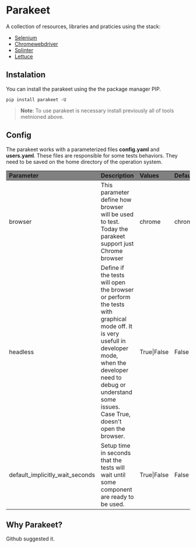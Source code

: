 # Parakeet

A collection of resources, libraries and praticies using the stack: 
- [Selenium](https://www.seleniumhq.org/projects/webdriver/) 
- [Chromewebdriver](https://sites.google.com/a/chromium.org/chromedriver/) 
- [Splinter](https://splinter.readthedocs.io/en/latest/lettuc) 
- [Lettuce](http://lettuce.it/)

## Instalation

You can install the parakeet using the the package manager PIP.

```
pip install parakeet -U
```

> **Note**: To use parakeet is necessary install previously all of tools metnioned above.

## Config

The parakeet works with a parameterized files **config.yaml** and **users.yaml**. These files are responsible for some tests behaviors. They need to be saved on the home directory of the operation system.

<table>
    <tr style="background: grey;font-weight: bold;">
        <td>Parameter</td>
        <td>Description</td>
        <td>Values</td>
        <td>Default</td>
    </tr>
    <tr>
        <td>browser</td>
        <td>This parameter define how browser will be used to test. Today the parakeet support just Chrome browser</td>
        <td>chrome</td>
        <td>chrome</td>
    </tr>
    <tr>
        <td>headless</td>
        <td>Define if the tests will open the browser or perform the tests with graphical mode off. It is very usefull in developer mode, when the developer need to debug or understand some issues. Case True, doesn't open the browser.</td>
        <td>True|False</td>
        <td>False</td>
    </tr>
    <tr>
        <td>default_implicitly_wait_seconds</td>
        <td>Setup time in seconds that the tests will wait until some component are ready to be used.</td>
        <td>True|False</td>
        <td>False</td>
    </tr>

</table>

## Why Parakeet?

Github suggested it.
